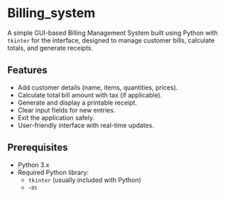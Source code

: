 # Billing_system


A simple GUI-based Billing Management System built using Python with `tkinter` for the interface, designed to manage customer bills, calculate totals, and generate receipts.

## Features
- Add customer details (name, items, quantities, prices).
- Calculate total bill amount with tax (if applicable).
- Generate and display a printable receipt.
- Clear input fields for new entries.
- Exit the application safely.
- User-friendly interface with real-time updates.

## Prerequisites
- Python 3.x
- Required Python library:
  - `tkinter` (usually included with Python)
  - -in
